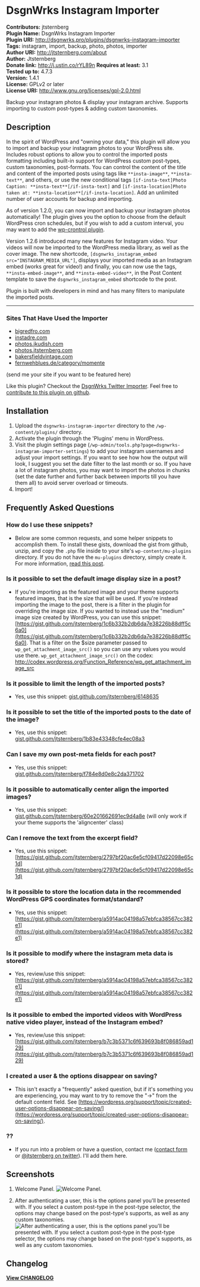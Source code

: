 # DsgnWrks Instagram Importer #

**Contributors:** jtsternberg  
**Plugin Name:** DsgnWrks Instagram Importer  
**Plugin URI:** http://dsgnwrks.pro/plugins/dsgnwrks-instagram-importer  
**Tags:** instagram, import, backup, photo, photos, importer  
**Author URI:** http://jtsternberg.com/about  
**Author:** Jtsternberg  
**Donate link:** http://j.ustin.co/rYL89n 
**Requires at least:** 3.1  
**Tested up to:** 4.7.3  
**Version:** 1.4.1  
**License:** GPLv2 or later  
**License URI:** http://www.gnu.org/licenses/gpl-2.0.html  

Backup your instagram photos & display your instagram archive. Supports importing to custom post-types & adding custom taxonomies.

## Description ##

In the spirit of WordPress and "owning your data," this plugin will allow you to import and backup your instagram photos to your WordPress site. Includes robust options to allow you to control the imported posts formatting including built-in support for WordPress custom post-types, custom taxonomies, post-formats. You can control the content of the title and content of the imported posts using tags like `**insta-image**`, `**insta-text**`, and others, or use the new conditional tags `[if-insta-text]Photo Caption: **insta-text**[/if-insta-text]` and `[if-insta-location]Photo taken at: **insta-location**[/if-insta-location]`. Add an unlimited number of user accounts for backup and importing.

As of version 1.2.0, you can now import and backup your instagram photos automatically! The plugin gives you the option to choose from the default WordPress cron schedules, but if you wish to add a custom interval, you may want to add the [wp-crontrol plugin](http://wordpress.org/extend/plugins/wp-crontrol/).

Version 1.2.6 introduced many new features for Instagram video. Your videos will now be imported to the WordPress media library, as well as the cover image. The new shortcode, `[dsgnwrks_instagram_embed src="INSTAGRAM_MEDIA_URL"]`, displays your imported media as an Instagram embed (works great for video!) and finally, you can now use the tags, `**insta-embed-image**`, and `**insta-embed-video**`, in the Post Content template to save the `dsgnwrks_instagram_embed` shortcode to the post.

Plugin is built with developers in mind and has many filters to manipulate the imported posts.

--------------------------

### Sites That Have Used the Importer ###

* [bigredfro.com](http://bigredfro.com/category/funny-instagram-pictures/)
* [instadre.com](http://instadre.com/)
* [photos.jkudish.com](http://photos.jkudish.com/)
* [photos.jtsternberg.com](http://photos.jtsternberg.com)
* [bakersfieldvintage.com](http://bakersfieldvintage.com/recent/)
* [fernwehblues.de/category/momente](http://www.fernwehblues.de/category/momente)

(send me your site if you want to be featured here)

Like this plugin? Checkout the [DsgnWrks Twitter Importer](http://j.ustin.co/QbMC8N). Feel free to [contribute to this plugin on github](http://j.ustin.co/QbQKpw).

## Installation ##

1. Upload the `dsgnwrks-instagram-importer` directory to the `/wp-content/plugins/` directory.
2. Activate the plugin through the 'Plugins' menu in WordPress.
3. Visit the plugin settings page (`/wp-admin/tools.php?page=dsgnwrks-instagram-importer-settings`) to add your instagram usernames and adjust your import settings. If you want to see how how the output will look, I suggest you set the date filter to the last month or so. If you have a lot of instagram photos, you may want to import the photos in chunks (set the date further and further back between imports till you have them all) to avoid server overload or timeouts.
4. Import!

## Frequently Asked Questions ##

### How do I use these snippets?
* Below are some common requests, and some helper snippets to accomplish them. To install these gists, download the gist from github, unzip, and copy the `.php` file inside to your site's `wp-content/mu-plugins` directory. If you do not have the `mu-plugins` directory, simply create it. For more information, [read this post](https://gregrickaby.com/2013/10/create-mu-plugin-for-wordpress/).

### Is it possible to set the default image display size in a post?
* If you're importing as the featured image and your theme supports featured images, that is the size that will be used. If you're instead importing the image to the post, there is a filter in the plugin for overriding the image size. If you wanted to instead use the "medium" image size created by WordPress, you can use this snippet: [https://gist.github.com/jtsternberg/1c6b332b2db6da7e38226b88dff5c6a0](https://gist.github.com/jtsternberg/1c6b332b2db6da7e38226b88dff5c6a0).
That is a filter on the $size parameter passed to `wp_get_attachment_image_src()` so you can use any values you would use there. `wp_get_attachment_image_src()` on the codex: http://codex.wordpress.org/Function_Reference/wp_get_attachment_image_src

### Is it possible to limit the length of the imported posts?
* Yes, use this snippet: [gist.github.com/jtsternberg/6148635](https://gist.github.com/jtsternberg/6148635)

### Is it possible to set the title of the imported posts to the date of the image?
* Yes, use this snippet: [gist.github.com/jtsternberg/1b83e43348cfe4ec08a3](https://gist.github.com/jtsternberg/1b83e43348cfe4ec08a3)

### Can I save my own post-meta fields for each post?
* Yes, use this snippet: [gist.github.com/jtsternberg/f784e8d0e8c2da371702](https://gist.github.com/jtsternberg/f784e8d0e8c2da371702)

### Is it possible to automatically center align the imported images?
* Yes, use this snippet: [gist.github.com/jtsternberg/60e201662691ec9d4a8e](https://gist.github.com/jtsternberg/60e201662691ec9d4a8e) (will only work if your theme supports the 'aligncenter' class)

### Can I remove the text from the excerpt field?
* Yes, use this snippet: [https://gist.github.com/jtsternberg/2797bf20ac6e5cf09417d22098e65c1d](https://gist.github.com/jtsternberg/2797bf20ac6e5cf09417d22098e65c1d)

### Is it possible to store the location data in the recommended WordPress GPS coordinates format/standard?
* Yes, use this snippet: [https://gist.github.com/jtsternberg/a5914ac04198a57ebfca38567cc382e1](https://gist.github.com/jtsternberg/a5914ac04198a57ebfca38567cc382e1)

### Is it possible to modify where the instagram meta data is stored?
* Yes, review/use this snippet: [https://gist.github.com/jtsternberg/a5914ac04198a57ebfca38567cc382e1](https://gist.github.com/jtsternberg/a5914ac04198a57ebfca38567cc382e1)

### Is it possible to embed the imported videos with WordPress native video player, instead of the Instagram embed?
* Yes, review/use this snippet: [https://gist.github.com/jtsternberg/b7c3b5371c6f639693b8f086859ad129](https://gist.github.com/jtsternberg/b7c3b5371c6f639693b8f086859ad129)

### I created a user & the options disappear on saving?
* This isn't exactly a "frequently" asked question, but if it's something you are experiencing, you may want to try to remove the "&rarr;" from the default content field. See [https://wordpress.org/support/topic/created-user-options-disappear-on-saving/](https://wordpress.org/support/topic/created-user-options-disappear-on-saving/).

### ??
* If you run into a problem or have a question, contact me ([contact form](http://j.ustin.co/scbo43) or [@jtsternberg on twitter](http://j.ustin.co/wUfBD3)). I'll add them here.


## Screenshots ##

1. Welcome Panel.
![Welcome Panel.](https://github.com/jtsternberg/DsgnWrks-Instagram-Importer-WordPress-Plugin/raw/master/screenshot-1.jpg)

2. After authenticating a user, this is the options panel you'll be presented with. If you select a custom post-type in the post-type selector, the options may change based on the post-type's supports, as well as any custom taxonomies.
![After authenticating a user, this is the options panel you'll be presented with. If you select a custom post-type in the post-type selector, the options may change based on the post-type's supports, as well as any custom taxonomies.](https://github.com/jtsternberg/DsgnWrks-Instagram-Importer-WordPress-Plugin/raw/master/screenshot-2.jpg)


## Changelog ##

**[View CHANGELOG](https://github.com/jtsternberg/DsgnWrks-Instagram-Importer/blob/master/CHANGELOG.md)**

